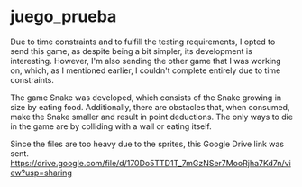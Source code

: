 # juego_prueba


Due to time constraints and to fulfill the testing requirements, I opted to send this game, as despite being a bit simpler, its development is interesting. However, I'm also sending the other game that I was working on, which, as I mentioned earlier, I couldn't complete entirely due to time constraints.


The game Snake was developed, which consists of the Snake growing in size by eating food. Additionally, there are obstacles that, when consumed, make the Snake smaller and result in point deductions. The only ways to die in the game are by colliding with a wall or eating itself.

Since the files are too heavy due to the sprites, this Google Drive link was sent.
https://drive.google.com/file/d/170Do5TTD1T_7mGzNSer7MooRjha7Kd7n/view?usp=sharing
